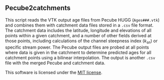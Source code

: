 ## Pecube2catchments

This script reads the VTK output age files from Pecube HUGG (`Ages###.vtk`) and combines them with catchment data files stored in a `.csv` file format.
The catchment data includes the latitude, longitude and elevations of all points within a given catchment, and a number of other fields derived at those points, including calculations of the channel steepness index (*k*<sub>sn</sub>) or specific stream power.
The Pecube output files are probed at all points where data is given in the catchment to determine predicted ages for all catchment points using a bilinear interpolation.
The output is another `.csv` file with the merged Pecube and catchment data.

This software is licensed under the [MIT license](LICENSE).
